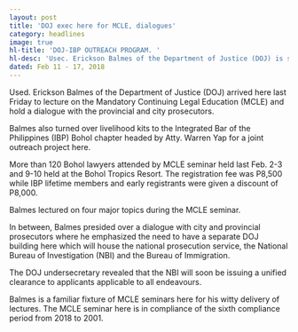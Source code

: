 ```yaml
---
layout: post
title: 'DOJ exec here for MCLE, dialogues'
category: headlines
image: true
hl-title: 'DOJ-IBP OUTREACH PROGRAM. '
hl-desc: 'Usec. Erickson Balmes of the Department of Justice (DOJ) is shown above turning over the livelihood kits to Atty. Warren Yap, IBP-Bohol president at the Bohol Tropics Resort this city last Friday afternoon for the joint outreach program. The ceremony was witnessed by the provincial and city prosecutors and the incumbent IBP-Bohol officers. Balmes was also one of the lectures of the Mandatory Continuing Legal Education (MCLE) seminar attended by more than 120 Bohol lawyers. (Photo: IBP-Bohol Chapter)'
dated: Feb 11 - 17, 2018
---
```


Used. Erickson Balmes of the Department of Justice (DOJ) arrived here last Friday to lecture on the Mandatory Continuing Legal Education (MCLE) and hold a dialogue with the provincial and city prosecutors.

Balmes also turned over livelihood kits to the Integrated Bar of the Philippines (IBP) Bohol chapter headed by Atty. Warren Yap for a joint outreach project here.

More than 120 Bohol lawyers attended by MCLE seminar held last Feb. 2-3 and 9-10 held at the Bohol Tropics Resort. The registration fee was P8,500 while IBP lifetime members and early registrants were given a discount of P8,000.

Balmes lectured on four major topics during the MCLE seminar.

In between, Balmes presided over a dialogue with city and provincial prosecutors where he emphasized the need to have a separate DOJ building here which will house the national prosecution service, the National Bureau of Investigation (NBI) and the Bureau of Immigration.

The DOJ undersecretary revealed that the NBI will soon be issuing a unified clearance to applicants applicable to all endeavours.

Balmes is a familiar fixture of MCLE seminars here for his witty delivery of lectures.
The MCLE seminar here is in compliance of the sixth compliance period from 2018 to 2001.